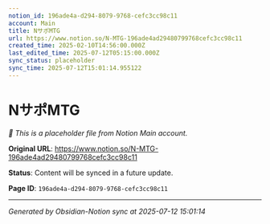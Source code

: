 ```yaml
---
notion_id: 196ade4a-d294-8079-9768-cefc3cc98c11
account: Main
title: NサポMTG
url: https://www.notion.so/N-MTG-196ade4ad29480799768cefc3cc98c11
created_time: 2025-02-10T14:56:00.000Z
last_edited_time: 2025-07-12T05:15:00.000Z
sync_status: placeholder
sync_time: 2025-07-12T15:01:14.955122
---
```


# NサポMTG

*🔄 This is a placeholder file from Notion Main account.*

**Original URL**: https://www.notion.so/N-MTG-196ade4ad29480799768cefc3cc98c11

**Status**: Content will be synced in a future update.

**Page ID**: `196ade4a-d294-8079-9768-cefc3cc98c11`

---

*Generated by Obsidian-Notion sync at 2025-07-12 15:01:14*
